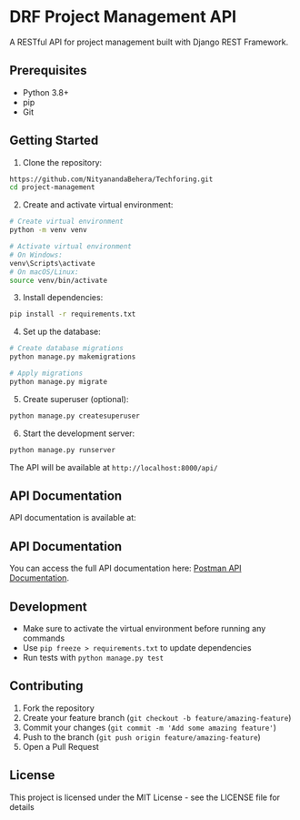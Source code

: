 # DRF Project Management API

A RESTful API for project management built with Django REST Framework.

## Prerequisites

- Python 3.8+
- pip
- Git

## Getting Started

1. Clone the repository:
```bash
https://github.com/NityanandaBehera/Techforing.git
cd project-management
```

2. Create and activate virtual environment:
```bash
# Create virtual environment
python -m venv venv

# Activate virtual environment
# On Windows:
venv\Scripts\activate
# On macOS/Linux:
source venv/bin/activate
```

3. Install dependencies:
```bash
pip install -r requirements.txt
```

4. Set up the database:
```bash
# Create database migrations
python manage.py makemigrations

# Apply migrations
python manage.py migrate
```

5. Create superuser (optional):
```bash
python manage.py createsuperuser
```

6. Start the development server:
```bash
python manage.py runserver
```

The API will be available at `http://localhost:8000/api/`

## API Documentation

API documentation is available at:
## API Documentation
You can access the full API documentation here: [Postman API Documentation](https://documenter.getpostman.com/view/18039131/2sAYJ6BfEn#a3c765fd-b27a-44d9-bc08-ee7a4212acb9).



## Development

- Make sure to activate the virtual environment before running any commands
- Use `pip freeze > requirements.txt` to update dependencies
- Run tests with `python manage.py test`

## Contributing

1. Fork the repository
2. Create your feature branch (`git checkout -b feature/amazing-feature`)
3. Commit your changes (`git commit -m 'Add some amazing feature'`)
4. Push to the branch (`git push origin feature/amazing-feature`)
5. Open a Pull Request

## License

This project is licensed under the MIT License - see the LICENSE file for details
